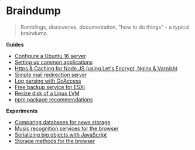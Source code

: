# Braindump

> Ramblings, discoveries, documentation, "how to do things" - a typical braindump.

**Guides**

- [Configure a Ubuntu 16 server](./docs/configure-a-ubuntu-16-server.md)
- [Setting up common applications](./docs/setting-up-common-applications.md)
- [Https & Caching for Node.JS (using Let's Encrypt, Nginx & Varnish)](./docs/https-and-caching-for-nodejs.md)
- [Simple mail redirection server](./docs/simple-mail-redirection-server.md)
- [Log parsing with GoAccess](./docs/log-parsing-with-goaccess.md)
- [Free backup service for ESXi](./docs/free-backup-service-for-esxi.md)
- [Resize disk of a Linux LVM](./docs/resize-disk-of-a-linux-lvm.md)
- [npm package recommendations](./docs/npm-recommendations.md)

**Experiments**

- [Comparing databases for news storage](./docs/comparing-databases-for-news-storage.md)
- [Music recognition services for the browser](./docs/music-recognition-services-for-the-browser.md)
- [Serializing big objects with JavaScript](./docs/serializing-big-objects-with-javascript.md)
- [Storage methods for the browser](./docs/storage-methods-for-the-browser.md)